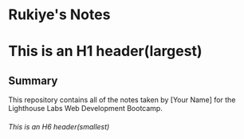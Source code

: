 # Rukiye's Notes
# This is an H1 header(largest)

## Summary 

This repository contains all of the notes taken by [Your Name] for the Lighthouse Labs Web Development Bootcamp.

###### This is an H6 header(smallest)
